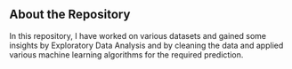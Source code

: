 ## About the Repository

In this repository, I have worked on various datasets and gained some insights by Exploratory Data Analysis
and by cleaning the data and applied various machine learning algorithms for the required prediction.
